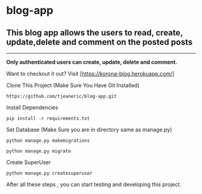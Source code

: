 # blog-app

<h2>This blog app allows the users to read, create, update,delete and comment on the posted posts</h2>
<hr>

**Only authenticated users can create, update, delete and comment.**

Want to checkout it out? Visit [https://korona-blog.herokuapp.com/]


Clone This Project (Make Sure You Have Git Installed)

```
https://github.com/tjeaneric/blog-app.git
```
Install Dependencies 

```
pip install -r requirements.txt
```

Set Database (Make Sure you are in directory same as manage.py)
```
python manage.py makemigrations

python manage.py migrate
```
Create SuperUser 
```
python manage.py createsuperuser
```

After all these steps , you can start testing and developing this project. 
